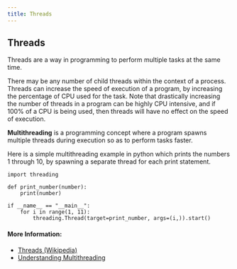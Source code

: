 ```yaml
---
title: Threads
---
```

## Threads

Threads are a way in programming to perform multiple tasks at the same time.  

There may be any number of child threads within the context of a process. Threads can increase the speed of execution of a program, by increasing the percentage of CPU used for the task. Note that drastically increasing the number of threads in a program can be highly CPU intensive, and if 100% of a CPU is being used, then threads will have no effect on the speed of execution.

**Multithreading** is a programming concept where a program spawns multiple threads during execution so as to perform tasks faster.

Here is a simple multithreading example in python which prints the numbers 1 through 10, by spawning a separate thread for each print statement.

````
import threading

def print_number(number):
    print(number)
    
if __name__ == "__main__":
    for i in range(1, 11):
        threading.Thread(target=print_number, args=(i,)).start()
````

<!-- The article goes here, in GitHub-flavored Markdown. Feel free to add YouTube videos, images, and CodePen/JSBin embeds  -->

#### More Information:
<!-- Please add any articles you think might be helpful to read before writing the article -->
- [Threads (Wikipedia)](https://en.wikipedia.org/wiki/Thread_(computing))
- [Understanding Multithreading](http://www.nakov.com/inetjava/lectures/part-1-sockets/InetJava-1.3-Multithreading.html)
